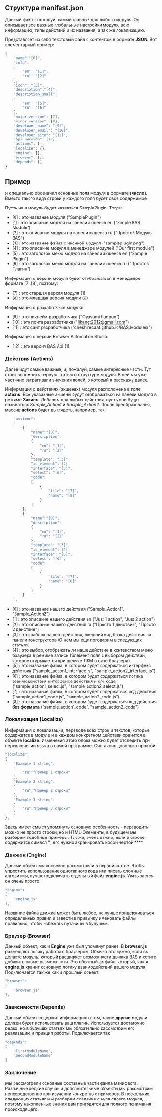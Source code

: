 ## Структура manifest.json

Данный файл - пожалуй, самый главный для любого модуля. 
Он описывает все важные глобальные настройки модуля, всю информацию, типы действий и их названия, а так же локализацию.

Представляет из себя текстовый файл с контентом в формате **JSON**. Вот элементарный пример:

```javascript
{
	"name":"[0]",
	"info":
	{
		"en": "[1]", 
		"ru": "[2]"
	},
	"icon": "[3]",
	"description":"[4]",
	"description_small":
	{
		"en": "[5]", 
		"ru": "[6]"
	},
	"major_version": [7],
	"minor_version": [8],
	"developer_name": "[9]", 
	"developer_email": "[10]", 
	"developer_site": "[11]",
	"api_version": [12],
	"actions": [],
	"localize": {},
	"engine": [],
	"browser": [],
	"depends": []	
}
```

## Пример

Я специально обозначил основные поля модуля в формате **[число]**.
Вместо такого вида строки у каждого поля будет своё содержимое.

Пусть наш модуль будет назваться SamplePlugin. Тогда:

- [0] : это название модуля ("SamplePlugin")
- [1] : это описание модуля на панели экшенов en ("Simple BAS Module")
- [2] : это описание модуля на панели экшенов ru ("Простой Модуль BAS")
- [3] : это название файла с иконкой модуля ("sampleplugin.png")
- [4] : это описание модуля в менеджере модулей ("Our first module")
- [5] : это заголовок меню модуля на панели экшенов en ("Sample Plugin") 
- [6] :	это заголовок меню модуля на панели экшенов ru ("Простой Плагин") 

Информация о версии модуля будет отображаться в менеджере формате [7].[8], поэтому:
- [7] : это старшая версия модуля (1)
- [8] : это младшая версия модуля (0)

Информация о разработчике модуля:
- [9] : это никнейм разработчика ("Oyasumi Punpun")
- [10] : это почта разработчика	("likangt2012@gmail.com")
- [11] : это сайт разработчика ("cheshirecaat.github.io/BAS.Modules/")

Информация о версии Browser Automation Studio:
- [12] : это версия BAS Api (1)

### Действия (Actions)

Далее идут самые важные, и, пожалуй, самые интересные части.
Тут стоит вспомнить первую статью о структуре модуля.
В ней мы уже частично затрагивали значения полей, о который я расскажу далее.

Информация о действиях (экшенах) модуля расположена в поле **actions**.
Все указанные экшены будут отображаться на панели модуля в режиме **Запись**.
Добавим два любых действия, пусть они будут называться *Sample_Action1* и *Sample_Action2*.
После преобразования, массив **actions** будет выглядеть, например, так:

```javascript
	"actions":
	[
		{
			"name":"[0]",
			"description":
			{
				"en": "[1]",
				"ru": "[2]"
			},
			"template": "[3]",
			"is_element": [4],
			"interface": "[5]",
			"select": "[6]",
			"code": 
			[
				{
					"file": "[7]", 
					"name": "[8]"
				}
			]
		},
		{
			"name":"[0]",
			"description":
			{
				"en": "[1]",
				"ru": "[2]"
			},
			"template": "[3]",
			"is_element": [4],
			"interface": "[5]",
			"select": "[6]",
			"code": 
			[
				{
					"file": "[7]", 
					"name": "[8]"
				}
			]
		}
	],	
```
- [0] : это название нашего действия ("Sample_Action1", "Sample_Action2")
- [1] : это описание нашего действия en ("Just 1 action", "Just 2 action")
- [2] : это описание нашего действия ru ("Просто 1 действие", "Просто 2 действие")
- [3] : это шаблон нашего действия, внешний вид блока действия на панели конструктора
(О нём мы еще поговорим в следующих статьях).
- [4] : это выбор, отображать ли наше действие в контекстном меню браузера в режиме запись
(Элемент поля с выбором действий, которое открывается при щелчке ЛКМ в окне браузера).
- [5] : это название файла, в котором будет содержаться интерфейс действия ("sample_action1_interface.js", "sample_action2_interface.js")
- [6] : это название файла, в котором будет содержаться логика взаимодействия интерфейса действия и его кода ("sample_action1_select.js", "sample_action2_select.js")
- [7] : это название файла, в котором будет содержаться код действия ("sample_action1_code.js", "sample_action2_code.js")
- [8] : это название файла, в котором будет содержаться код действия **без формата** ("sample_action1_code", "sample_action2_code")

### Локализация (Localize)

Информация о локализации, переводе всех строк и текстов, которые содержатся в модуле и в каждом конкретном действии хранится в объекте
**localize**.
Изменения этого блока можно будет отследить при переключении языка в самой программе.
Синтаксис довольно простой:

```javascript
"localize": 
{		
	"Example 1 string":
	{
		"ru":"Пример 1 строки"
	},
	"Example 2 string":
	{
		"ru":"Пример 2 строки"
	},
	"Example 3 string":
	{
		"ru":"Пример 3 строки"
	}
},
```

Здесь имеет смысл упомянуть основную особенность - переводить можно не просто строки, но и HTML-Элементы, в будущем мы разберем подобные примеры. Так же, очень важно, если в строке содержится символ **"**, его нужно экранировать косой чертой **\**.

### Движок (Engine)

Данный объект мы косвенно рассмотрели в первой статье. Чтобы упростить использование однотипного кода или писать сложные алгоритмы, лучше подключать отдельный файл **engine.js**. Указывается он очень просто:

```javascript
"engine": 
[
	"engine.js"
],
```

Название файла движка может быть любое, но лучше придерживаться определенных правил и завести в привычку именовать файлы правильно, чтобы избежать путаницы в будущем.

### Браузер (Browser)

Данный объект, как и **Engine** уже был упомянут ранее. В **browser.js** размещают логику работы с браузером. Обычно это нужно, если вы делаете модуль, который расширяет возможности движка BAS и хотите добавить новые возможности. Это обычный **.js** файл, который, как и **engine.js** хранит основную логику взаимодействий вашего модуля. Подключается так же как и прошлый объект:

```javascript
"browser": 
[
	"browser.js"
],
```

### Зависимости (Depends)

Данный объект содержит информацию о том, какие **другие** модули должен будет использовать ваш плагин.
Используется достаточно редко, но в будущих статьях мы обязательно рассмотрим его реализацию и принцип работы. 
Подключается так

```javascript
"depends": 
[
	"FirstModuleName",
	"SecondModuleName"
]
```

### Заключение

Мы рассмотрели основные составные части файла манифеста.
Различные редкие случаи и дополнительные объекты мы рассмотрим непосредственно при изучении конкретных примеров.
В нескольких следующих статьях мы разберем создание с нуля своего модуля, поэтому накопленные знания вам пригодятся
для полного понимания происходящего.
